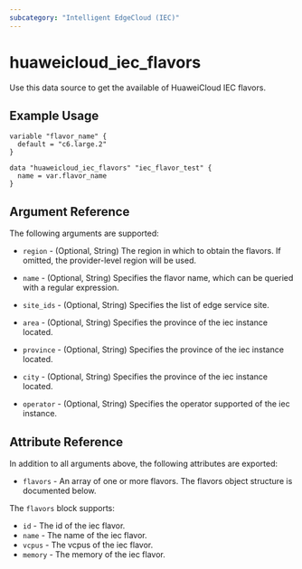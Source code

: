 ```yaml
---
subcategory: "Intelligent EdgeCloud (IEC)"
---
```


# huaweicloud_iec_flavors

Use this data source to get the available of HuaweiCloud IEC flavors.

## Example Usage

```hcl
variable "flavor_name" {
  default = "c6.large.2"
}

data "huaweicloud_iec_flavors" "iec_flavor_test" {
  name = var.flavor_name
}
```

## Argument Reference

The following arguments are supported:

* `region` - (Optional, String) The region in which to obtain the flavors. If omitted, the provider-level region will be
  used.

* `name` - (Optional, String) Specifies the flavor name, which can be queried with a regular expression.

* `site_ids` - (Optional, String) Specifies the list of edge service site.

* `area` - (Optional, String) Specifies the province of the iec instance located.

* `province` - (Optional, String) Specifies the province of the iec instance located.

* `city` - (Optional, String) Specifies the province of the iec instance located.

* `operator` - (Optional, String) Specifies the operator supported of the iec instance.

## Attribute Reference

In addition to all arguments above, the following attributes are exported:

* `flavors` - An array of one or more flavors. The flavors object structure is documented below.

The `flavors` block supports:

* `id` - The id of the iec flavor.
* `name` - The name of the iec flavor.
* `vcpus` - The vcpus of the iec flavor.
* `memory` - The memory of the iec flavor.
